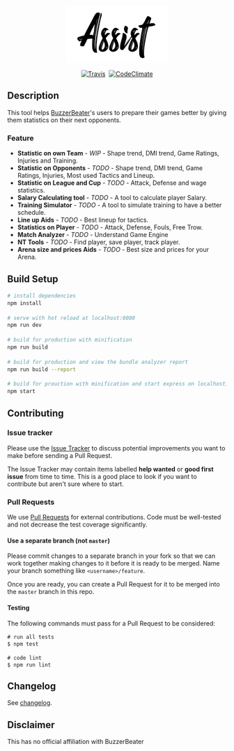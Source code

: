 <p align="center">
<img src="https://raw.githubusercontent.com/sedobrengocce/Assist/master/Assist.png"/>
</p>
<p align="center">
<a href="https://travis-ci.org/sedobrengocce/Assist"><img src="https://img.shields.io/travis/google/boardgame.io/master.svg" alt="Travis" /></a>
<a href="https://codecov.io/gh/sedobrengocce/Assist"><img src="https://codecov.io/gh/sedobrengocce/Assist/branch/master/graph/badge.svg" alt "CodeCov"/></a>
<a href="https://codeclimate.com/github/sedobrengocce/Assist"><img src="https://codeclimate.com/github/sedobrengocce/Assist.svg" alt="CodeClimate" /></a>
</p>

## Description

This tool helps <a href="https://www.buzzerbeater.com" target="_blank">BuzzerBeater</a>'s users to prepare their games better by giving them statistics on their next opponents. 

### Feature
* **Statistic on own Team** - *WIP* - Shape trend, DMI trend, Game Ratings, Injuries and Training.
* **Statistic on Opponents** - *TODO* - Shape trend, DMI trend, Game Ratings, Injuries, Most used Tactics and Lineup.
* **Statistic on League and Cup** - *TODO* - Attack, Defense and wage statistics.
* **Salary Calculating tool** - *TODO* - A tool to calculate player Salary.
* **Training Simulator** - *TODO* - A tool to simulate training to have a better schedule.
* **Line up Aids** - *TODO* - Best lineup for tactics.
* **Statistics on Player** - *TODO* - Attack, Defense, Fouls, Free Trow.
* **Match Analyzer** - *TODO* - Understand Game Engine
* **NT Tools** - *TODO* - Find player, save player, track player.
* **Arena size and prices Aids** - *TODO* - Best size and prices for your Arena.

## Build Setup

``` bash
# install dependencies
npm install

# serve with hot reload at localhost:8080
npm run dev

# build for production with minification
npm run build

# build for production and view the bundle analyzer report
npm run build --report

# build for prouction with minification and start express on localhost:8080
npm start
```

## Contributing

### Issue tracker

Please use the [Issue Tracker](https://github.com/sedobrengocce/Assist/issues) to discuss potential improvements you want to make
before sending a Pull Request.

The Issue Tracker may contain items labelled **help wanted** or **good first issue**
from time to time. This is a good place to look if you want to contribute but aren't sure where to start.

### Pull Requests

We use [Pull Requests](https://help.github.com/articles/about-pull-requests/) for external contributions. Code must be well-tested and not decrease the test coverage significantly.

#### Use a separate branch (not `master`)

Please commit changes to a separate branch in your fork
so that we can work together making changes to it before it
is ready to be merged. Name your branch something like
`<username>/feature`.

Once you are ready, you can create a Pull Request for it to be
merged into the `master` branch in this repo.

#### Testing

The following commands must pass for a Pull Request to be considered:

```
# run all tests
$ npm test

# code lint
$ npm run lint
```

## Changelog

See [changelog](docs/CHANGELOG.md).

## Disclaimer

This has no official affiliation with BuzzerBeater
